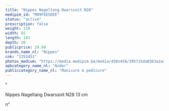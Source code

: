 ```yaml
---
title: "Nippes Nageltang Dwarssnit N28"
medipim_id: "M09FEE5DEE"
status: "active"
prescription: false
weight: 110
width: 65
length: 183
depth: 20
publicprice: 29.99
brands_name_nl: "Nippes"
cnk: "1252451"
photos_medium: "https://media.medipim.be/media/450x450/395725da0363a2a4cb2f655ce3a6883f118f7f2a.jpg"
apbcategory_name_nl: "Ander"
publiccategory_name_nl: "Manicure & pedicure"
---
```

"<p>Nippes Nageltang Dwarssnit N28 13 cm</p>n"
